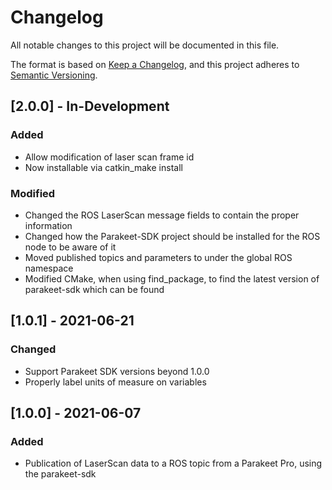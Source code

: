 # Changelog
All notable changes to this project will be documented in this file.

The format is based on [Keep a Changelog](https://keepachangelog.com/en/1.0.0/),
and this project adheres to [Semantic Versioning](https://semver.org/spec/v2.0.0.html).

## [2.0.0] - In-Development
### Added
- Allow modification of laser scan frame id
- Now installable via catkin_make install
### Modified
- Changed the ROS LaserScan message fields to contain the proper information
- Changed how the Parakeet-SDK project should be installed for the ROS node to be aware of it
- Moved published topics and parameters to under the global ROS namespace
- Modified CMake, when using find_package, to find the latest version of parakeet-sdk which can be found

## [1.0.1] - 2021-06-21
### Changed
- Support Parakeet SDK versions beyond 1.0.0
- Properly label units of measure on variables

## [1.0.0] - 2021-06-07
### Added
- Publication of LaserScan data to a ROS topic from a Parakeet Pro, using the parakeet-sdk 
